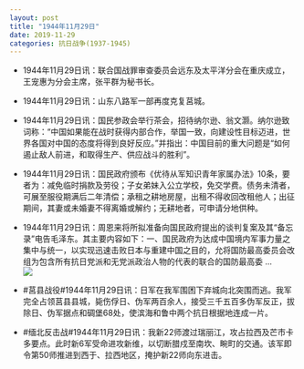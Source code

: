 ```yaml
---
layout: post
title: "1944年11月29日"
date: 2019-11-29
categories: 抗日战争(1937-1945)
---
```


<meta name="referrer" content="no-referrer" />

- 1944年11月29日讯：联合国战罪审查委员会远东及太平洋分会在重庆成立，王宠惠为分会主席，张平群为秘书长。 

- 1944年11月29日讯：山东八路军一部再度克复莒城。 

- 1944年11月29日讯：国民参政会举行茶会，招待纳尔逊、翁文灏。纳尔逊致词称：“中国如果能在战时获得内部合作，举国一致，向建设性目标迈进，世界各国对中国的态度将得到良好反应。”并指出：中国目前的重大问题是“如何遏止敌人前进，和取得生产、供应战斗的胜利”。 

- 1944年11月29日讯：国民政府颁布《优待从军知识青年家属办法》10条，要者为：减免临时捐款及劳役；子女弟妹入公立学校，免交学费。债务未清者，可展至服役期满后二年清偿；承租之耕地房屋，出租不得收回改租他人；出征期间，其妻或未婚妻不得离婚或解约；无耕地者，可申请分地供种。 

- 1944年11月29日讯：周恩来将所拟准备向国民政府提出的谈判复案及其“备忘录”电告毛泽东。其主要内容如下：一、国民政府为达成中国境内军事力量之集中与统一，以实现迅速击败日本与重建中国之目的，允将国防最高委员会改组为包含所有抗日党派和无党派政治人物的代表的联合的国防最高委 ... <br/><img src="https://wx3.sinaimg.cn/large/aca367d8ly1g9eq7anw3yj20c81173zi.jpg" />

- #莒县战役#1944年11月29日讯：日军在我军围困下弃城向北突围而逃。我军完全占领莒县县城，毙伤俘日、伪军两百余人，接受三千五百多伪军反正，拔除日、伪军据点和碉堡68处，使滨海和鲁中两个抗日根据地连成一片。 

- #缅北反击战#1944年11月29日讯：我新22师渡过瑞丽江，攻占拉西及芒市卡多要点。此时新6军受命进攻新维，以切断腊戍至南坎、畹町的交通。该军即令第50师推进到西于、拉西地区，掩护新22师向东进击。 


